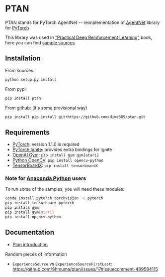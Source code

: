 
# PTAN

PTAN stands for PyTorch AgentNet -- reimplementation of
[AgentNet](https://github.com/yandexdataschool/AgentNet) library for
[PyTorch](http://pytorch.org/)

This library was used in ["Practical Deep Reinforcement Learning"](https://www.packtpub.com/big-data-and-business-intelligence/practical-deep-reinforcement-learning) book, here you can find [sample sources](https://github.com/PacktPublishing/Practical-Deep-Reinforcement-Learning).

## Installation

From sources:
```bash
python setup.py install
```

From pypi:
```bash
pip install ptan
```

From github: (it's some provisional way)
```bash
pip install pip install git+https://github.com/dime389/ptan.git 
```

## Requirements

* [PyTorch](http://pytorch.org/): version 1.1.0 is required
* [PyTorch Ignite](https://pytorch.org/ignite/): provides extra bindings for ignite
* [OpenAI Gym](https://gym.openai.com/): ```pip install gym gym[atari]```
* [Python OpenCV](https://pypi.org/project/opencv-python/): ```pip install opencv-python```
* [TensorBoardX](https://github.com/lanpa/tensorboardX): ```pip install tensorboardX```

### Note for [Anaconda Python](https://anaconda.org/anaconda/python) users

To run some of the samples, you will need these modules:
```bash
conda install pytorch torchvision -c pytorch
pip install tensorboard-pytorch
pip install gym
pip install gym[atari]
pip install opencv-python
```

## Documentation

* [Ptan introduction](docs/intro.ipynb)

Random pieces of information

* `ExperienceSource` vs `ExperienceSourceFirstLast`: https://github.com/Shmuma/ptan/issues/17#issuecomment-489584115
